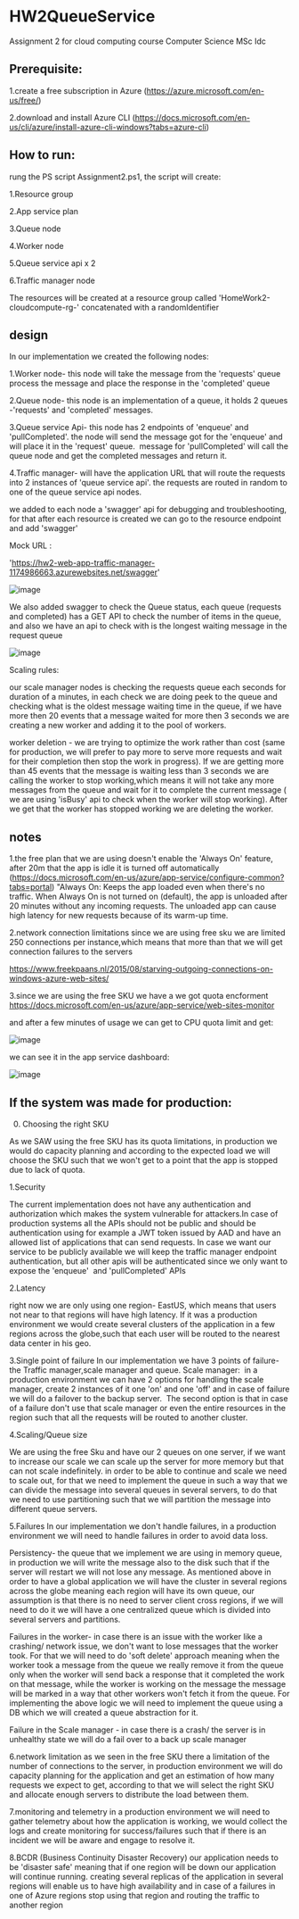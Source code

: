 # HW2QueueService

Assignment 2 for cloud computing course Computer Science MSc Idc

## Prerequisite:
1.create a free subscription in Azure (https://azure.microsoft.com/en-us/free/) 

2.download and install Azure CLI (https://docs.microsoft.com/en-us/cli/azure/install-azure-cli-windows?tabs=azure-cli)

## How to run:

rung the PS script Assignment2.ps1, the script will create:

1.Resource group

2.App service plan

3.Queue node

4.Worker node

5.Queue service api x 2

6.Traffic manager node

The resources will be created at a resource group called 'HomeWork2-cloudcompute-rg-' concatenated with a randomIdentifier



## design
In our implementation we created the following nodes:

1.Worker node- this node will take the message from the 'requests' queue process the message and place the response in the 'completed' queue

2.Queue node- this node is an implementation of a queue, it holds 2 queues -'requests' and 'completed' messages.

3.Queue service Api- this node has 2 endpoints of 'enqueue' and 'pullCompleted'. the node will send the message got for the 'enqueue' and will place it in the 
'request' queue.  message for 'pullCompleted' will call the queue node and get the completed messages and return it.

4.Traffic manager- will have the application URL that will route the requests into 2 instances of 'queue service api'. the requests are routed in random to one of the queue service api nodes.


we added to each node a 'swagger' api for debugging and troubleshooting, for that after each resource is created we can go to the resource endpoint and add 'swagger'

Mock URL :

'https://hw2-web-app-traffic-manager-1174986663.azurewebsites.net/swagger'


![image](https://user-images.githubusercontent.com/25264394/172049830-eb213200-de48-49c6-8805-c2a2c192ccbc.png)


We also added swagger to check the Queue status, each queue (requests and completed) has a GET API to check the number of items in the queue, and also we have an api to check with is the longest waiting message in the request queue

![image](https://user-images.githubusercontent.com/25264394/172049899-cef2073b-c928-4a44-8908-397bc6a3ec07.png)


Scaling rules:

our scale manager nodes is checking the requests queue each seconds for duration of a minutes, in each check we are doing peek to the queue and checking what is the oldest message waiting time in the queue, if we have more then 20 events that a message waited for more then 3 seconds we are creating a new worker and adding it to the pool of workers.

worker deletion - we are trying to optimize the work rather than cost (same for production, we will prefer to pay more to serve more requests and wait for their completion then stop the work in progress).
If we are getting more than 45 events that the message is waiting less than 3 seconds we are calling the worker to stop working,which means it will not take any more messages from the queue and wait for it to complete the current message ( we are using 'isBusy' api to check when the worker will stop working).
After we get that the worker has stopped working we are deleting the worker.


## notes
1.the free plan that we are using doesn't enable the 'Always On' feature, after 20m that the app is idle it is turned off automatically
(https://docs.microsoft.com/en-us/azure/app-service/configure-common?tabs=portal) "Always On: Keeps the app loaded even when there's no traffic. When Always On is not turned on (default), the app is unloaded after 20 minutes without any incoming requests. The unloaded app can cause high latency for new requests because of its warm-up time.

2.network connection limitations
since we are using free sku we are limited 250 connections per instance,which means that more than that we will get connection failures to the servers

https://www.freekpaans.nl/2015/08/starving-outgoing-connections-on-windows-azure-web-sites/

3.since we are using the free SKU we have a 
we got quota encforment
https://docs.microsoft.com/en-us/azure/app-service/web-sites-monitor

and after a few minutes of usage we can get to CPU quota limit and get:

![image](https://user-images.githubusercontent.com/25264394/172049393-a5714d4e-807f-4488-8764-1f34b85cedec.png)

we can see it in the app service dashboard:

![image](https://user-images.githubusercontent.com/25264394/172049358-de6a3b31-ad5f-4ad6-ae1f-3472cc53167f.png)




## If the system was made for production:
0. Choosing the right SKU

As we SAW using the free SKU has its quota limitations, in production we would do capacity planning and according to the expected load we will choose the SKU such that we won't get to a point that the app is stopped due to lack of quota.

1.Security

The current implementation does not have any authentication and authorization which makes the system vulnerable for attackers.In case of production systems all the APIs should not be public and should be authentication using for example a JWT token issued by AAD and have an allowed list of applications that can send requests.
In case we want our service to be publicly available we will keep the traffic manager endpoint authentication, but all other apis will be authenticated since we only want to expose the 'enqueue'  and 'pullCompleted' APIs

2.Latency

right now we are only using one region- EastUS, which means that users not near to that regions will have high latency. If it was a production environment we would create several clusters of the application in a few regions across the globe,such that each user will be routed to the nearest data center in his geo.


3.Single point of failure
In our implementation we have 3 points of failure- the Traffic manager,scale manager and queue.
Scale manager:
 in a production environment we can have 2 options for handling the scale manager, create 2 instances of it one 'on' and one 'off' and in case of failure we will do a failover to the backup server.
 The second option is that in case of a failure don't use that scale manager or even the entire resources in the region such that all the requests will be routed to another cluster.

4.Scaling/Queue size

We are using the free Sku and have our 2 queues on one server, if we want to increase our scale we can scale up the server for more memory but that can not scale indefinitely.
in order to be able to continue and scale we need to scale out, for that we need to implement the queue in such a way that we can divide the message into several queues in several servers, to do that we need to use partitioning such that we will partition the message into different queue servers.

5.Failures
In our implementation we don't handle failures, in a production environment we will need to handle failures in order to avoid data loss.

Persistency- the queue that we implement we are using in memory queue, in production we will write the message also to the disk such that if the server will restart we will not lose any message.
As mentioned above in order to have a global application we will have the cluster in several regions across the globe meaning each region will have its own queue, our assumption is that there is no need to server client cross regions, if we will need to do it we will have a one centralized queue which is divided into several servers and partitions.

Failures in the worker- in case there is an issue with the worker like a crashing/ network issue, we don't want to lose messages that the worker took.
For that we will need to do 'soft delete' approach meaning when the worker took a message from the queue we really remove it from the queue only when the worker will send back a response that it completed the work on that message, while the worker is working on the message the message will be marked in a way that other workers won't fetch it from the queue. For implementing the above logic we will need to implement the queue using a DB which we will created a queue abstraction for it.

Failure in the Scale manager - in case there is a crash/ the server is in unhealthy state we will do a fail over to a back up scale manager


6.network limitation
as we seen in the free SKU there a limitation of the number of connections to the server, in production environment we will do capacity planning for the application and get an estimation of how many requests we expect to get, according to that we will select the right SKU and allocate enough servers to distribute the load between them.

7.monitoring and telemetry
in a production environment we will need to gather telemetry about how the application is working, we would collect the logs and create monitoring for success/failures such that if there is an incident we will be aware and engage to resolve it.

8.BCDR (Business Continuity Disaster Recovery)
our application needs to be 'disaster safe' meaning that if one region will be down our application will continue running.
creating several replicas of the application in several regions will enable us to have high availability and in case of a failures in one of Azure regions stop using that region and routing the traffic to another region



